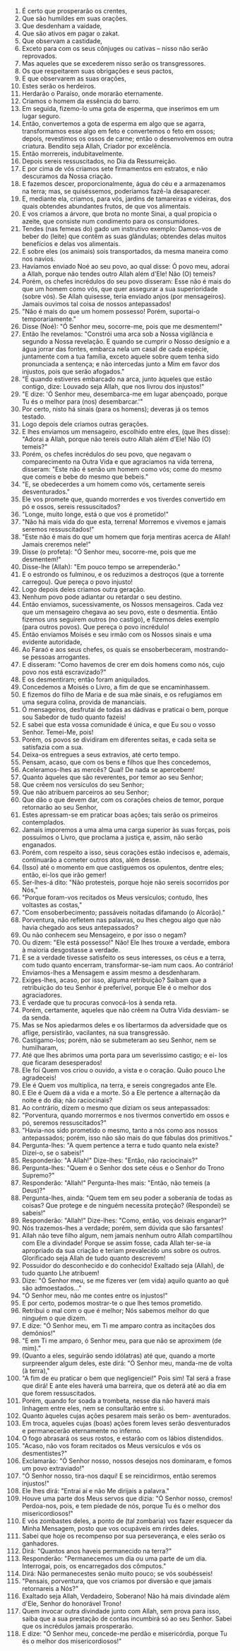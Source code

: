 1. É certo que prosperarão os crentes,
2. Que são humildes em suas orações.
3. Que desdenham a vaidade,
4. Que são ativos em pagar o zakat.
5. Que observam a castidade,
6. Exceto para com os seus cônjuges ou cativas – nisso não serão reprovados.
7. Mas aqueles que se excederem nisso serão os transgressores.
8. Os que respeitarem suas obrigações e seus pactos,
9. E que observarem as suas orações,
10. Estes serão os herdeiros.
11. Herdarão o Paraíso, onde morarão eternamente.
12. Criamos o homem da essência do barro.
13. Em seguida, fizemo-lo uma gota de esperma, que inserimos em um lugar seguro.
14. Então, convertemos a gota de esperma em algo que se agarra, transformamos esse algo em feto e convertemos o feto em ossos; depois, revestimos os ossos de carne; então o desenvolvemos em outra criatura. Bendito seja Allah, Criador por excelência.
15. Então morrereis, indubitavelmente.
16. Depois sereis ressuscitados, no Dia da Ressurreição.
17. E por cima de vós criamos sete firmamentos em estratos, e não descuramos da Nossa criação.
18. E fazemos descer, proporcionalmente, água do céu e a armazenamos na terra; mas, se quiséssemos, poderíamos fazê-la desaparecer.
19. E, mediante ela, criamos, para vós, jardins de tamareiras e videiras, dos quais obtendes abundantes frutos, de que vos alimentais.
20. E vos criamos a árvore, que brota no monte Sinai, a qual propicia o azeite, que consiste num condimento para os consumidores.
21. Tendes (nas femeas do) gado um instrutivo exemplo: Damos-vos de beber do (leite) que contêm as suas glândulas; obtendes delas muitos benefícios e delas vos alimentais.
22. E sobre eles (os animais) sois transportados, da mesma maneira como nos navios.
23. Havíamos enviado Noé ao seu povo, ao qual disse: Ó povo meu, adorai a Allah, porque não tendes outro Allah além d'Ele! Não (O) temeis?
24. Porém, os chefes incrédulos do seu povo disseram: Esse não é mais do que um homem como vós, que quer assegurar a sua superioridade (sobre vós). Se Allah quisesse, teria enviado anjos (por mensageiros). Jamais ouvimos tal coisa de nossos antepassados!
25. "Não é mais do que um homem possesso! Porém, suportai-o temporariamente."
26. Disse (Noé): "Ó Senhor meu, socorre-me, pois que me desmentem!"
27. Então lhe revelamos: "Constrói uma arca sob a Nossa vigilância e segundo a Nossa revelação. E quando se cumprir o Nosso desígnio e a água jorrar das fontes, embarca nela um casal de cada espécie, juntamente com a tua família, exceto aquele sobre quem tenha sido pronunciada a sentença; e não intercedas junto a Mim em favor dos injustos, pois que serão afogados."
28. "E quando estiveres embarcado na arca, junto àqueles que estão contigo, dize: Louvado seja Allah, que nos livrou dos injustos!"
29. "E dize: 'Ó Senhor meu, desembarca-me em lugar abençoado, porque Tu és o melhor para (nos) desembarcar.'"
30. Por certo, nisto há sinais (para os homens); deveras já os temos testado.
31. Logo depois dele criamos outras gerações.
32. E lhes enviamos um mensageiro, escolhido entre eles, (que lhes disse): "Adorai a Allah, porque não tereis outro Allah além d'Ele! Não (O) temeis?"
33. Porém, os chefes incrédulos do seu povo, que negavam o comparecimento na Outra Vida e que agraciamos na vida terrena, disseram: "Este não é senão um homem como vós; come do mesmo que comeis e bebe do mesmo que bebeis."
34. "E, se obedecerdes a um homem como vós, certamente sereis desventurados."
35. Ele vos promete que, quando morrerdes e vos tiverdes convertido em pó e ossos, sereis ressuscitados?
36. "Longe, muito longe, está o que vos é prometido!"
37. "Não há mais vida do que esta, terrena! Morremos e vivemos e jamais seremos ressuscitados!"
38. "Este não é mais do que um homem que forja mentiras acerca de Allah! Jamais creremos nele!"
39. Disse (o profeta): "Ó Senhor meu, socorre-me, pois que me desmentem!"
40. Disse-lhe (Allah): "Em pouco tempo se arrependerão."
41. E o estrondo os fulminou, e os reduzimos a destroços (que a torrente carregou). Que pereça o povo injusto!
42. Logo depois deles criamos outra geração.
43. Nenhum povo pode adiantar ou retardar o seu destino.
44. Então enviamos, sucessivamente, os Nossos mensageiros. Cada vez que um mensageiro chegava ao seu povo, este o desmentia. Então fizemos uns seguirem outros (no castigo), e fizemos deles exemplo (para outros povos). Que pereça o povo incrédulo!
45. Então enviamos Moisés e seu irmão com os Nossos sinais e uma evidente autoridade,
46. Ao Faraó e aos seus chefes, os quais se ensoberbeceram, mostrando-se pessoas arrogantes.
47. E disseram: "Como havemos de crer em dois homens como nós, cujo povo nos está escravizado?"
48. E os desmentiram; então foram aniquilados.
49. Concedemos a Moisés o Livro, a fim de que se encaminhassem.
50. E fizemos do filho de Maria e de sua mãe sinais, e os refugiamos em uma segura colina, provida de mananciais.
51. Ó mensageiros, desfrutai de todas as dádivas e praticai o bem, porque sou Sabedor de tudo quanto fazeis!
52. E sabei que esta vossa comunidade é única, e que Eu sou o vosso Senhor. Temei-Me, pois!
53. Porém, os povos se dividiram em diferentes seitas, e cada seita se satisfazia com a sua.
54. Deixa-os entregues a seus extravios, até certo tempo.
55. Pensam, acaso, que com os bens e filhos que lhes concedemos,
56. Aceleramos-lhes as mercês? Qual! De nada se apercebem!
57. Quanto àqueles que são reverentes, por temor ao seu Senhor;
58. Que crêem nos versículos do seu Senhor;
59. Que não atribuem parceiros ao seu Senhor;
60. Que dão o que devem dar, com os corações cheios de temor, porque retornarão ao seu Senhor,
61. Estes apressam-se em praticar boas ações; tais serão os primeiros contemplados.
62. Jamais imporemos a uma alma uma carga superior às suas forças, pois possuímos o Livro, que proclama a justiça e, assim, não serão enganados.
63. Porém, com respeito a isso, seus corações estão indecisos e, ademais, continuarão a cometer outros atos, além desse.
64. (Isso) até o momento em que castiguemos os opulentos, dentre eles; então, ei-los que irão gemer!
65. Ser-lhes-á dito: "Não protesteis, porque hoje não sereis socorridos por Nós,"
66. "Porque foram-vos recitados os Meus versículos; contudo, lhes voltastes as costas,"
67. "Com ensoberbecimento; passáveis noitadas difamando (o Alcorão)."
68. Porventura, não refletem nas palavras, ou lhes chegou algo que não havia chegado aos seus antepassados?
69. Ou não conhecem seu Mensageiro, e por isso o negam?
70. Ou dizem: "Ele está possesso!" Não! Ele lhes trouxe a verdade, embora à maioria desgostasse a verdade.
71. E se a verdade tivesse satisfeito os seus interesses, os céus e a terra, com tudo quanto encerram, transformar-se-iam num caos. Ao contrário! Enviamos-lhes a Mensagem e assim mesmo a desdenharam.
72. Exiges-lhes, acaso, por isso, alguma retribuição? Saibam que a retribuição do teu Senhor é preferível, porque Ele é o melhor dos agraciadores.
73. É verdade que tu procuras convocá-los à senda reta.
74. Porém, certamente, aqueles que não crêem na Outra Vida desviam- se da senda.
75. Mas se Nos apiedarmos deles e os libertarmos da adversidade que os aflige, persistirão, vacilantes, na sua transgressão.
76. Castigamo-los; porém, não se submeteram ao seu Senhor, nem se humilharam,
77. Até que lhes abrimos uma porta para um severíssimo castigo; e ei- los que ficaram desesperados!
78. Ele foi Quem vos criou o ouvido, a vista e o coração. Quão pouco Lhe agradeceis!
79. Ele é Quem vos multiplica, na terra, e sereis congregados ante Ele.
80. E Ele é Quem dá a vida e a morte. Só a Ele pertence a alternação da noite e do dia; não raciocinais?
81. Ao contrário, dizem o mesmo que diziam os seus antepassados:
82. "Porventura, quando morrermos e nos tivermos convertido em ossos e pó, seremos ressuscitados?"
83. "Havia-nos sido prometido o mesmo, tanto a nós como aos nossos antepassados; porém, isso não são mais do que fábulas dos primitivos."
84. Pergunta-lhes: "A quem pertence a terra e tudo quanto nela existe? Dizei-o, se o sabeis!"
85. Responderão: "A Allah!" Dize-lhes: "Então, não raciocinais?"
86. Pergunta-lhes: "Quem é o Senhor dos sete céus e o Senhor do Trono Supremo?"
87. Responderão: "Allah!" Pergunta-lhes mais: "Então, não temeis (a Deus)?"
88. Pergunta-lhes, ainda: "Quem tem em seu poder a soberania de todas as coisas? Que protege e de ninguém necessita proteção? (Respondei) se sabeis!"
89. Responderão: "Allah!" Dize-lhes: "Como, então, vos deixais enganar?"
90. Nós trazemos-lhes a verdade; porém, sem dúvida que são farsantes!
91. Allah não teve filho algum, nem jamais nenhum outro Allah compartilhou com Ele a divindade! Porque se assim fosse, cada Allah ter-se-ia apropriado da sua criação e teriam prevalecido uns sobre os outros. Glorificado seja Allah de tudo quanto descrevem!
92. Possuidor do desconhecido e do conhecido! Exaltado seja (Allah), de tudo quanto Lhe atribuem!
93. Dize: "Ó Senhor meu, se me fizeres ver (em vida) aquilo quanto ao quê são admoestados..."
94. "Ó Senhor meu, não me contes entre os injustos!"
95. E por certo, podemos mostrar-te o que lhes temos prometido.
96. Retribui o mal com o que é melhor; Nós sabemos melhor do que ninguém o que dizem.
97. E dize: "Ó Senhor meu, em Ti me amparo contra as incitações dos demônios!"
98. "E em Ti me amparo, ó Senhor meu, para que não se aproximem (de mim)."
99. (Quanto a eles, seguirão sendo idólatras) até que, quando a morte surpreender algum deles, este dirá: "Ó Senhor meu, manda-me de volta (à terra),"
100. "A fim de eu praticar o bem que negligenciei!" Pois sim! Tal será a frase que dirá! E ante eles haverá uma barreira, que os deterá até ao dia em que forem ressuscitados.
101. Porém, quando for soada a trombeta, nesse dia não haverá mais linhagem entre eles, nem se consultarão entre si.
102. Quanto àqueles cujas ações pesarem mais serão os bem- aventurados.
103. Em troca, aqueles cujas (boas) ações forem leves serão desventurados e permanecerão eternamente no inferno.
104. O fogo abrasará os seus rostos, e estarão com os lábios distendidos.
105. "Acaso, não vos foram recitados os Meus versículos e vós os desmentistes?"
106. Exclamarão: "Ó Senhor nosso, nossos desejos nos dominaram, e fomos um povo extraviado!"
107. "Ó Senhor nosso, tira-nos daqui! E se reincidirmos, então seremos injustos!"
108. Ele lhes dirá: "Entrai aí e não Me dirijais a palavra."
109. Houve uma parte dos Meus servos que dizia: "Ó Senhor nosso, cremos! Perdoa-nos, pois, e tem piedade de nós, porque Tu és o melhor dos misericordiosos!"
110. E vós zombastes deles, a ponto de (tal zombaria) vos fazer esquecer da Minha Mensagem, posto que vos ocupáveis em rirdes deles.
111. Sabei que hoje os recompenso por sua perseverança, e eles serão os ganhadores.
112. Dirá: "Quantos anos haveis permanecido na terra?"
113. Responderão: "Permanecemos um dia ou uma parte de um dia. Interrogai, pois, os encarregados dos cômputos."
114. Dirá: Não permanecestes senão muito pouco; se vós soubésseis!
115. "Pensais, porventura, que vos criamos por diversão e que jamais retornareis a Nós?"
116. Exaltado seja Allah, Verdadeiro, Soberano! Não há mais divindade além d'Ele, Senhor do honorável Trono!
117. Quem invocar outra divindade junto com Allah, sem prova para isso, saiba que a sua prestação de contas incumbirá só ao seu Senhor. Sabei que os incrédulos jamais prosperarão.
118. E dize: "Ó Senhor meu, concede-me perdão e misericórdia, porque Tu és o melhor dos misericordiosos!"
